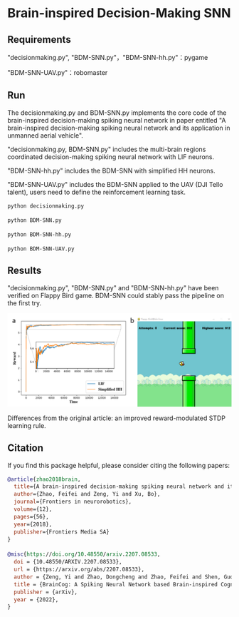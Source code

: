 
# Brain-inspired Decision-Making SNN

## Requirements

"decisionmaking.py", "BDM-SNN.py"，"BDM-SNN-hh.py"：pygame

"BDM-SNN-UAV.py"：robomaster


## Run
 The decisionmaking.py and BDM-SNN.py implements the core code of the brain-inspired decision-making spiking neural network in paper entitled "A brain-inspired decision-making spiking neural network and its application in unmanned aerial vehicle".

 "decisionmaking.py, BDM-SNN.py"  includes the multi-brain regions coordinated decision-making spiking neural network with LIF neurons.

 "BDM-SNN-hh.py"  includes the BDM-SNN with simplified HH neurons.

 "BDM-SNN-UAV.py"  includes the BDM-SNN applied to the UAV (DJI Tello talent), users need to define the reinforcement learning task.

```shell
python decisionmaking.py

python BDM-SNN.py

python BDM-SNN-hh.py

python BDM-SNN-UAV.py
```

## Results
"decisionmaking.py", "BDM-SNN.py"  and  "BDM-SNN-hh.py"  have been verified on Flappy Bird game. BDM-SNN could stably pass the pipeline on the first try.

![description](./bdm.png)

Differences from the original article: an improved reward-modulated STDP learning rule.

## Citation

If you find this package helpful, please consider citing the following papers:

```BibTex
@article{zhao2018brain,
  title={A brain-inspired decision-making spiking neural network and its application in unmanned aerial vehicle},
  author={Zhao, Feifei and Zeng, Yi and Xu, Bo},
  journal={Frontiers in neurorobotics},
  volume={12},
  pages={56},
  year={2018},
  publisher={Frontiers Media SA}
}

@misc{https://doi.org/10.48550/arxiv.2207.08533,
  doi = {10.48550/ARXIV.2207.08533},
  url = {https://arxiv.org/abs/2207.08533},
  author = {Zeng, Yi and Zhao, Dongcheng and Zhao, Feifei and Shen, Guobin and Dong, Yiting and Lu, Enmeng and Zhang, Qian and Sun, Yinqian and Liang, Qian and Zhao, Yuxuan and Zhao, Zhuoya and Fang, Hongjian and Wang, Yuwei and Li, Yang and Liu, Xin and Du, Chengcheng and Kong, Qingqun and Ruan, Zizhe and Bi, Weida},
  title = {BrainCog: A Spiking Neural Network based Brain-inspired Cognitive Intelligence Engine for Brain-inspired AI and Brain Simulation},
  publisher = {arXiv},
  year = {2022},
}

```
